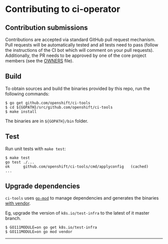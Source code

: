 # Contributing to ci-operator

## Contribution submissions

Contributions are accepted via standard GitHub pull request mechanism. Pull
requests will be automatically tested and all tests need to pass (follow the
instructions of the CI bot which will comment on your pull requests).
Additionally, the PR needs to be approved by one of the core project members
(see the [OWNERS](OWNERS) file).

## Build

To obtain sources and build the binaries provided by this repo, run the following commands:

```
$ go get github.com/openshift/ci-tools
$ cd ${GOPATH}/src/github.com/openshift/ci-tools
$ make install
```

The binaries are in `${GOPATH}/bin` folder.

## Test

Run unit tests with `make test`:

```
$ make test
go test ./...
ok      github.com/openshift/ci-tools/cmd/applyconfig   (cached)
...
```

## Upgrade dependencies

`ci-tools` uses [`go-mod`](https://github.com/golang/go/wiki/Modules)
to manage dependencies and generates the binaries [with vendor](https://github.com/golang/go/wiki/Modules#how-do-i-use-vendoring-with-modules-is-vendoring-going-away).

Eg, upgrade the version of `k8s.io/test-infra` to the latest of it master branch.

```
$ GO111MODULE=on go get k8s.io/test-infra
$ GO111MODULE=on go mod vendor
```
****